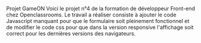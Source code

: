 Projet GameON
Voici le projet n°4 de la formation de développeur Front-end chez Openclassrooms. Le travail a réaliser consiste à ajouter le code Javascript manquant pour que le formulaire soit pleinement fonctionnel et de modifier le code css pour que dans la version responsive l'affichage soit correct pour les dernières versions des navigateurs.

